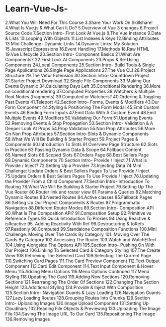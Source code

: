 # Learn-Vue-Js-

2.What You Will Need For This Course
3.Share Your Work On Skillshare!
4.What Is Vue.js & What Can It Do?
5.Overview of Vue 3 changes
6.Project Source Code
7.Section Intro- First Look At Vue.js
8.The Vue Instance
9.Data & Lists
10.Looping With Objects
11.List Indexes & Keys
12.Binding Attributes
13.Mini Challenge- Dynamic Links
14.Dynamic Links: My Solution
15.Javascript Expressions
16.Event Handling
17.Methods
18.Raw HTML
19.Vue Lifecycle
20.Section Intro- Component Basics
21.What Are Components?
22.First Look At Components
23.Props & Re-Using Components
24.Local Components
25.Section Intro- Build Tools & Single Page Applications
26.Single Page Applications
27.The Vue CLI
28.Project Structure
29.The Vetur Extension
30.Section Intro- Countdown Project
31.Starter Project Download
32.Single File Components
33.Making Our Events Dynamic
34.Calculating Days Left
35.Conditional Rendering
36.More on conditional rendering
37.Computed Properties
38.Watchers & Multiple Root Nodes (fragments)
39.Computed or Watchers?
40.Ordering & Toggling Past Events
41.Teleport
42.Section Intro- Forms, Events & Modifiers
43.Our Form Component
44.Styling & Positioning The Form Modal
45.Emit Custom Events
46.Binding Form Inputs
47.Emit Data With A Custom Event
48.Emit Multiple Events
49.Modifiers
50.Validating Our Form
51.Updating Events
52.Removing Events & Stop Propagation
53.Section Intro- Validation & A Deeper Look At Props
54.Prop Validation
55.Non Prop Attributes
56.More On Non Prop Attributes
57.Section Intro-Slots & Dynamic Components
58.What We Will Be Building & Starter Project
59.Project Pages & Components
60.Introduction To Slots
61.Overview Page Structure
62.Slots In Practice
63.Passing Dynamic Data & Scope
64.Fallback Content
65.Named Slots
66.Scoped Slots
67.Orders Page
68.Best Sellers Page
69.Dynamic Components
70.Section Intro- Provide / Inject
71.What Is Provide / Inject?
72.Setting Up a Provider
73.Injecting Data
74.Mini Challenge: Update Orders & Best Sellers Pages To Use Provide / Inject
75.Update Orders & Best Sellers Pages To Use Provide / Inject
76.Updating the Provider From a Child Component
77.Section Intro- Introduction To Routing
78.What We Will Be Building & Starter Project
79.Setting Up The Vue Router
80.Router link and router view
81.Params & Queries
82.Matching Dynamic Routes
83.Nested Routes
84.Active classes
85.Fallback Pages
86.Setting Up Our Project Components & Routes
87.Programmatic Navigation
88.Different Router Modes
89.Section Intro- Composition API
90.What Is The Composition API?
91.Composition Setup
92.Primitive vs Reference Types
93.Quick Introduction To Proxies
94.Using Reactive & isReactive
95. Adding Reactivity With Ref
96.Destructuring & toRefs
97.Readonly
98.Computed
99.Standalone Composition Functions
100.Mini Challenge: Moving Over The Cards By Category
101. Moving Over The Cards By Category
102.Accessing The Router
103.Watch and WatchEffect
104.Using Alongside The Options API
105.Section Intro- Pushing On With Our Project
106.Linking To Selected Card & Category Styling
107.The Create View
108.Retrieving The Selected Card
109.Selecting The Current Page
110.Switching Card Pages
111.The Card Preview Component
112.Text Output Component
113.Card Edit Component
114.Text Input Component & Hover Menu
115.Adding Menu Options
116.Menu Options Continued
117.Menu Styling
118.Updating The Card
119.Adding New Sections
120.Removing Sections
121.Rearranging The Order Of Sections
122.Changing The Section Height
123.Additional Styling
124.Provide & Inject With Composition
125.Section Intro- Navigation Guards & Lazy Loading
126.Navigation Guards
127.Lazy Loading Routes
128.Grouping Routes Into Chunks
129.Section Intro- Uploading Images
130.Image Upload Component
131.Setting Up Cloudinary
132.Reading File Objects & Previewing
133.Uploading The Image File
134.Saving The Image URL To Our Card
135.Repositioning The Image
136.Removing Images
